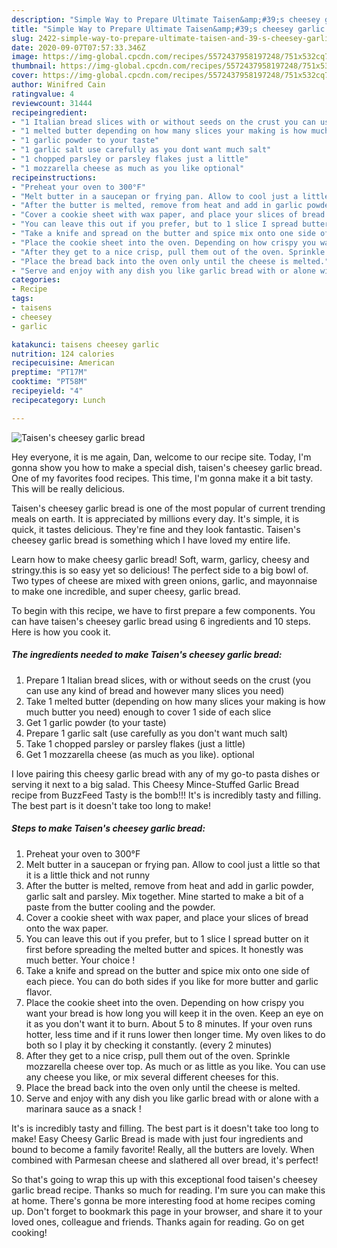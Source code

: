 ```yaml
---
description: "Simple Way to Prepare Ultimate Taisen&amp;#39;s cheesey garlic bread"
title: "Simple Way to Prepare Ultimate Taisen&amp;#39;s cheesey garlic bread"
slug: 2422-simple-way-to-prepare-ultimate-taisen-and-39-s-cheesey-garlic-bread
date: 2020-09-07T07:57:33.346Z
image: https://img-global.cpcdn.com/recipes/5572437958197248/751x532cq70/taisens-cheesey-garlic-bread-recipe-main-photo.jpg
thumbnail: https://img-global.cpcdn.com/recipes/5572437958197248/751x532cq70/taisens-cheesey-garlic-bread-recipe-main-photo.jpg
cover: https://img-global.cpcdn.com/recipes/5572437958197248/751x532cq70/taisens-cheesey-garlic-bread-recipe-main-photo.jpg
author: Winifred Cain
ratingvalue: 4
reviewcount: 31444
recipeingredient:
- "1 Italian bread slices with or without seeds on the crust you can use any kind of bread and however many slices you need"
- "1 melted butter depending on how many slices your making is how much butter you need enough to cover 1 side of each slice"
- "1 garlic powder to your taste"
- "1 garlic salt use carefully as you dont want much salt"
- "1 chopped parsley or parsley flakes just a little"
- "1 mozzarella cheese as much as you like optional"
recipeinstructions:
- "Preheat your oven to 300°F"
- "Melt butter in a saucepan or frying pan. Allow to cool just a little so that it is a little thick and not runny"
- "After the butter is melted, remove from heat and add in garlic powder, garlic salt and parsley. Mix together. Mine started to make a bit of a paste from the butter cooling and the powder."
- "Cover a cookie sheet with wax paper, and place your slices of bread onto the wax paper."
- "You can leave this out if you prefer, but to 1 slice I spread butter on it first before spreading the melted butter and spices. It honestly was much better. Your choice !"
- "Take a knife and spread on the butter and spice mix onto one side of each piece. You can do both sides if you like for more butter and garlic flavor."
- "Place the cookie sheet into the oven. Depending on how crispy you want your bread is how long you will keep it in the oven. Keep an eye on it as you don&#39;t want it to burn. About 5 to 8 minutes. If your oven runs hotter, less time and if it runs lower then longer time. My oven likes to do both so I play it by checking it constantly. (every 2 minutes)"
- "After they get to a nice crisp, pull them out of the oven. Sprinkle mozzarella cheese over top. As much or as little as you like. You can use any cheese you like, or mix several different cheeses for this."
- "Place the bread back into the oven only until the cheese is melted."
- "Serve and enjoy with any dish you like garlic bread with or alone with a marinara sauce as a snack !"
categories:
- Recipe
tags:
- taisens
- cheesey
- garlic

katakunci: taisens cheesey garlic 
nutrition: 124 calories
recipecuisine: American
preptime: "PT17M"
cooktime: "PT58M"
recipeyield: "4"
recipecategory: Lunch

---
```



![Taisen&#39;s cheesey garlic bread](https://img-global.cpcdn.com/recipes/5572437958197248/751x532cq70/taisens-cheesey-garlic-bread-recipe-main-photo.jpg)

Hey everyone, it is me again, Dan, welcome to our recipe site. Today, I'm gonna show you how to make a special dish, taisen&#39;s cheesey garlic bread. One of my favorites food recipes. This time, I'm gonna make it a bit tasty. This will be really delicious.

Taisen&#39;s cheesey garlic bread is one of the most popular of current trending meals on earth. It is appreciated by millions every day. It's simple, it is quick, it tastes delicious. They're fine and they look fantastic. Taisen&#39;s cheesey garlic bread is something which I have loved my entire life.

Learn how to make cheesy garlic bread! Soft, warm, garlicy, cheesy and stringy.this is so easy yet so delicious! The perfect side to a big bowl of. Two types of cheese are mixed with green onions, garlic, and mayonnaise to make one incredible, and super cheesy, garlic bread.


To begin with this recipe, we have to first prepare a few components. You can have taisen&#39;s cheesey garlic bread using 6 ingredients and 10 steps. Here is how you cook it.

<!--inarticleads1-->

##### The ingredients needed to make Taisen&#39;s cheesey garlic bread:

1. Prepare 1 Italian bread slices, with or without seeds on the crust (you can use any kind of bread and however many slices you need)
1. Take 1 melted butter (depending on how many slices your making is how much butter you need) enough to cover 1 side of each slice
1. Get 1 garlic powder (to your taste)
1. Prepare 1 garlic salt (use carefully as you don&#39;t want much salt)
1. Take 1 chopped parsley or parsley flakes (just a little)
1. Get 1 mozzarella cheese (as much as you like). optional


I love pairing this cheesy garlic bread with any of my go-to pasta dishes or serving it next to a big salad. This Cheesy Mince-Stuffed Garlic Bread recipe from BuzzFeed Tasty is the bomb!!! It&#39;s is incredibly tasty and filling. The best part is it doesn&#39;t take too long to make! 

<!--inarticleads2-->

##### Steps to make Taisen&#39;s cheesey garlic bread:

1. Preheat your oven to 300°F
1. Melt butter in a saucepan or frying pan. Allow to cool just a little so that it is a little thick and not runny
1. After the butter is melted, remove from heat and add in garlic powder, garlic salt and parsley. Mix together. Mine started to make a bit of a paste from the butter cooling and the powder.
1. Cover a cookie sheet with wax paper, and place your slices of bread onto the wax paper.
1. You can leave this out if you prefer, but to 1 slice I spread butter on it first before spreading the melted butter and spices. It honestly was much better. Your choice !
1. Take a knife and spread on the butter and spice mix onto one side of each piece. You can do both sides if you like for more butter and garlic flavor.
1. Place the cookie sheet into the oven. Depending on how crispy you want your bread is how long you will keep it in the oven. Keep an eye on it as you don&#39;t want it to burn. About 5 to 8 minutes. If your oven runs hotter, less time and if it runs lower then longer time. My oven likes to do both so I play it by checking it constantly. (every 2 minutes)
1. After they get to a nice crisp, pull them out of the oven. Sprinkle mozzarella cheese over top. As much or as little as you like. You can use any cheese you like, or mix several different cheeses for this.
1. Place the bread back into the oven only until the cheese is melted.
1. Serve and enjoy with any dish you like garlic bread with or alone with a marinara sauce as a snack !


It&#39;s is incredibly tasty and filling. The best part is it doesn&#39;t take too long to make! Easy Cheesy Garlic Bread is made with just four ingredients and bound to become a family favorite! Really, all the butters are lovely. When combined with Parmesan cheese and slathered all over bread, it&#39;s perfect! 

So that's going to wrap this up with this exceptional food taisen&#39;s cheesey garlic bread recipe. Thanks so much for reading. I'm sure you can make this at home. There's gonna be more interesting food at home recipes coming up. Don't forget to bookmark this page in your browser, and share it to your loved ones, colleague and friends. Thanks again for reading. Go on get cooking!
